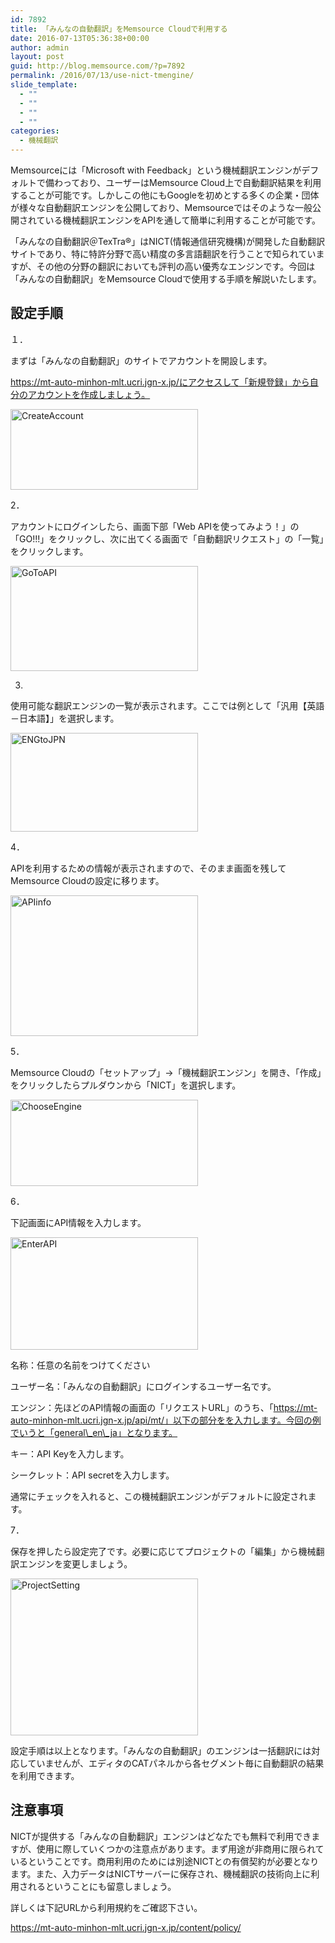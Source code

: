 ```yaml
---
id: 7892
title: 「みんなの自動翻訳」をMemsource Cloudで利用する
date: 2016-07-13T05:36:38+00:00
author: admin
layout: post
guid: http://blog.memsource.com/?p=7892
permalink: /2016/07/13/use-nict-tmengine/
slide_template:
  - ""
  - ""
  - ""
  - ""
categories:
  - 機械翻訳
---
```

Memsourceには「Microsoft with Feedback」という機械翻訳エンジンがデフォルトで備わっており、ユーザーはMemsource Cloud上で自動翻訳結果を利用することが可能です。しかしこの他にもGoogleを初めとする多くの企業・団体が様々な自動翻訳エンジンを公開しており、Memsourceではそのような一般公開されている機械翻訳エンジンをAPIを通して簡単に利用することが可能です。
  
「みんなの自動翻訳＠TexTra®」はNICT(情報通信研究機構)が開発した自動翻訳サイトであり、特に特許分野で高い精度の多言語翻訳を行うことで知られていますが、その他の分野の翻訳においても評判の高い優秀なエンジンです。今回は「みんなの自動翻訳」をMemsource Cloudで使用する手順を解説いたします。
  
<!--more-->

## 設定手順

１．
  
まずは「みんなの自動翻訳」のサイトでアカウントを開設します。
  
https://mt-auto-minhon-mlt.ucri.jgn-x.jp/にアクセスして「新規登録」から自分のアカウントを作成しましょう。
  
[<img class="size-medium wp-image-7900 aligncenter" src="/wp-content/uploads/2016/07/CreateAccount-1-300x129.png" alt="CreateAccount" width="300" height="129" data-id="7900" />](/wp-content/uploads/2016/07/CreateAccount-1.png)
  
2．
  
アカウントにログインしたら、画面下部「Web APIを使ってみよう！」の「GO!!!」をクリックし、次に出てくる画面で「自動翻訳リクエスト」の「一覧」をクリックします。
  
[<img class="size-medium wp-image-7901 aligncenter" src="/wp-content/uploads/2016/07/GoToAPI-1-300x168.png" alt="GoToAPI" width="300" height="168" data-id="7901" />](/wp-content/uploads/2016/07/GoToAPI-1.png)
  
3.
  
使用可能な翻訳エンジンの一覧が表示されます。ここでは例として「汎用【英語－日本語】」を選択します。
  
[<img class="size-medium wp-image-7895 aligncenter" src="/wp-content/uploads/2016/07/ENGtoJPN-1-300x158.png" alt="ENGtoJPN" width="300" height="158" data-id="7895" />](/wp-content/uploads/2016/07/ENGtoJPN-1.png)
  
4．
  
APIを利用するための情報が表示されますので、そのまま画面を残してMemsource Cloudの設定に移ります。
  
[<img class="size-medium wp-image-7896 aligncenter" src="/wp-content/uploads/2016/07/APIinfo-1-300x225.png" alt="APIinfo" width="300" height="225" data-id="7896" />](/wp-content/uploads/2016/07/APIinfo-1.png)
  
5．
  
Memsource Cloudの「セットアップ」→「機械翻訳エンジン」を開き、「作成」をクリックしたらプルダウンから「NICT」を選択します。
  
[<img class="size-medium wp-image-7897 aligncenter" src="/wp-content/uploads/2016/07/ChooseEngine-1-300x138.png" alt="ChooseEngine" width="300" height="138" data-id="7897" />](/wp-content/uploads/2016/07/ChooseEngine-1.png)
  
6．
  
下記画面にAPI情報を入力します。
  
[<img class="size-medium wp-image-7898 aligncenter" src="/wp-content/uploads/2016/07/EnterAPI-1-300x180.png" alt="EnterAPI" width="300" height="180" data-id="7898" />](/wp-content/uploads/2016/07/EnterAPI-1.png)
  
名称：任意の名前をつけてください
  
ユーザー名：「みんなの自動翻訳」にログインするユーザー名です。
  
エンジン：先ほどのAPI情報の画面の「リクエストURL」のうち、「https://mt-auto-minhon-mlt.ucri.jgn-x.jp/api/mt/」以下の部分をを入力します。今回の例でいうと「general\_en\_ja」となります。
  
キー：API Keyを入力します。
  
シークレット：API secretを入力します。
  
通常にチェックを入れると、この機械翻訳エンジンがデフォルトに設定されます。

7．
  
保存を押したら設定完了です。必要に応じてプロジェクトの「編集」から機械翻訳エンジンを変更しましょう。
  
[<img class="size-medium wp-image-7899 aligncenter" src="/wp-content/uploads/2016/07/ProjectSetting-1-300x251.png" alt="ProjectSetting" width="300" height="251" data-id="7899" />](/wp-content/uploads/2016/07/ProjectSetting-1.png)
  
設定手順は以上となります。「みんなの自動翻訳」のエンジンは一括翻訳には対応していませんが、エディタのCATパネルから各セグメント毎に自動翻訳の結果を利用できます。

## 注意事項

NICTが提供する「みんなの自動翻訳」エンジンはどなたでも無料で利用できますが、使用に際していくつかの注意点があります。まず用途が非商用に限られているということです。商用利用のためには別途NICTとの有償契約が必要となります。また、入力データはNICTサーバーに保存され、機械翻訳の技術向上に利用されるということにも留意しましょう。
  
詳しくは下記URLから利用規約をご確認下さい。
  
https://mt-auto-minhon-mlt.ucri.jgn-x.jp/content/policy/